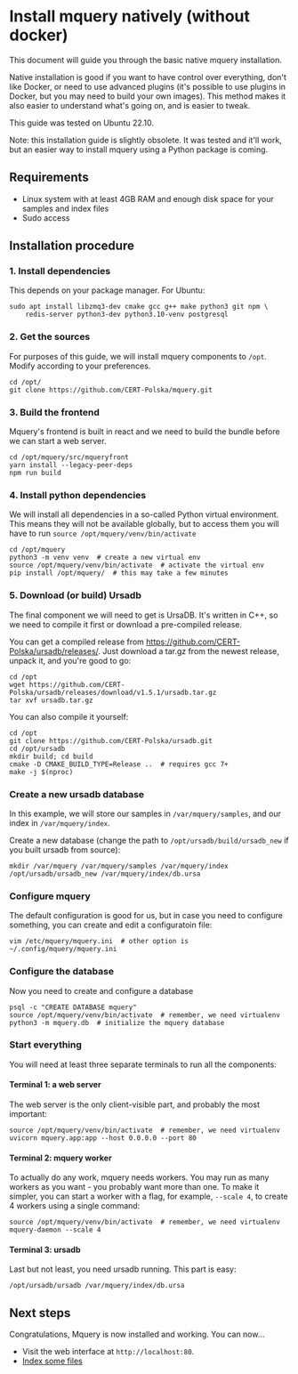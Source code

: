 # Install mquery natively (without docker)

This document will guide you through the basic native mquery installation.

Native installation is good if you want to have control over everything,
don't like Docker, or need to use advanced plugins (it's possible to use
plugins in Docker, but you may need to build your own images). This method
makes it also easier to understand what's going on, and is easier to tweak.

This guide was tested on Ubuntu 22.10.

Note: this installation guide is slightly obsolete. It was tested and it'll
work, but an easier way to install mquery using a Python package is coming.

## Requirements

* Linux system with at least 4GB RAM and enough disk space for your samples
and index files
* Sudo access

## Installation procedure

### 1. Install dependencies

This depends on your package manager. For Ubuntu:

```shell
sudo apt install libzmq3-dev cmake gcc g++ make python3 git npm \
    redis-server python3-dev python3.10-venv postgresql
```

### 2. Get the sources

For purposes of this guide, we will install mquery components to `/opt`. Modify
according to your preferences.

```shell
cd /opt/
git clone https://github.com/CERT-Polska/mquery.git
```

### 3. Build the frontend 

Mquery's frontend is built in react and we need to build the bundle before
we can start a web server.

```shell
cd /opt/mquery/src/mqueryfront
yarn install --legacy-peer-deps
npm run build
```

### 4. Install python dependencies

We will install all dependencies in a so-called Python virtual environment.
This means they will not be available globally, but to access them you will
have to run `source /opt/mquery/venv/bin/activate`

```shell
cd /opt/mquery
python3 -m venv venv  # create a new virtual env
source /opt/mquery/venv/bin/activate  # activate the virtual env
pip install /opt/mquery/  # this may take a few minutes
```

### 5. Download (or build) Ursadb

The final component we will need to get is UrsaDB. It's written in C++, so we need
to compile it first or download a pre-compiled release.

You can get a compiled release from https://github.com/CERT-Polska/ursadb/releases/.
Just download a tar.gz from the newest release, unpack it, and you're good
to go:

```shell
cd /opt
wget https://github.com/CERT-Polska/ursadb/releases/download/v1.5.1/ursadb.tar.gz
tar xvf ursadb.tar.gz
```

You can also compile it yourself:

```shell
cd /opt
git clone https://github.com/CERT-Polska/ursadb.git
cd /opt/ursadb
mkdir build; cd build
cmake -D CMAKE_BUILD_TYPE=Release ..  # requires gcc 7+
make -j $(nproc)
```

### Create a new ursadb database

In this example, we will store our samples in `/var/mquery/samples`,
and our index in `/var/mquery/index`.

Create a new database (change the path to `/opt/ursadb/build/ursadb_new` if
you built ursadb from source):

```shell
mkdir /var/mquery /var/mquery/samples /var/mquery/index
/opt/ursadb/ursadb_new /var/mquery/index/db.ursa
```

### Configure mquery

The default configuration is good for us, but in case you need to configure
something, you can create and edit a configuratoin file:

```shell
vim /etc/mquery/mquery.ini  # other option is ~/.config/mquery/mquery.ini
```

### Configure the database

Now you need to create and configure a database

```shell
psql -c "CREATE DATABASE mquery"
source /opt/mquery/venv/bin/activate  # remember, we need virtualenv
python3 -m mquery.db  # initialize the mquery database
```

### Start everything

You will need at least three separate terminals to run all the components:

#### Terminal 1: a web server

The web server is the only client-visible part, and probably the most important:

```shell
source /opt/mquery/venv/bin/activate  # remember, we need virtualenv
uvicorn mquery.app:app --host 0.0.0.0 --port 80
```

#### Terminal 2: mquery worker

To actually do any work, mquery needs workers. You may run as many workers as
you want - you probably want more than one. To make it simpler, you can start
a worker with a flag, for example, `--scale 4`, to create 4 workers using a
single command:

```shell
source /opt/mquery/venv/bin/activate  # remember, we need virtualenv
mquery-daemon --scale 4
```

#### Terminal 3: ursadb

Last but not least, you need ursadb running. This part is easy:

```shell
/opt/ursadb/ursadb /var/mquery/index/db.ursa
```

## Next steps

Congratulations, Mquery is now installed and working. You can now...

* Visit the web interface at `http://localhost:80`.
* [Index some files](../indexing.md)
